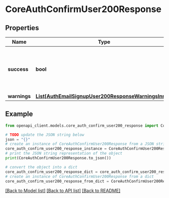 # CoreAuthConfirmUser200Response


## Properties

Name | Type | Description | Notes
------------ | ------------- | ------------- | -------------
**success** | **bool** | True if the user was confirmed, false if he was already confirmed | [default to False]
**warnings** | [**List[AuthEmailSignupUser200ResponseWarningsInner]**](AuthEmailSignupUser200ResponseWarningsInner.md) |  | [optional] 

## Example

```python
from openapi_client.models.core_auth_confirm_user200_response import CoreAuthConfirmUser200Response

# TODO update the JSON string below
json = "{}"
# create an instance of CoreAuthConfirmUser200Response from a JSON string
core_auth_confirm_user200_response_instance = CoreAuthConfirmUser200Response.from_json(json)
# print the JSON string representation of the object
print(CoreAuthConfirmUser200Response.to_json())

# convert the object into a dict
core_auth_confirm_user200_response_dict = core_auth_confirm_user200_response_instance.to_dict()
# create an instance of CoreAuthConfirmUser200Response from a dict
core_auth_confirm_user200_response_from_dict = CoreAuthConfirmUser200Response.from_dict(core_auth_confirm_user200_response_dict)
```
[[Back to Model list]](../README.md#documentation-for-models) [[Back to API list]](../README.md#documentation-for-api-endpoints) [[Back to README]](../README.md)


